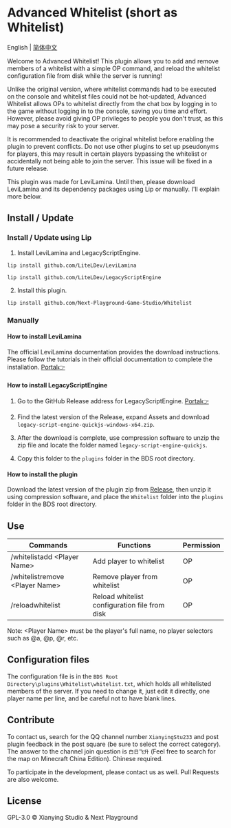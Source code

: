 # Advanced Whitelist (short as Whitelist)

English | [简体中文](https://github.com/Next-Playground-Game-Studio/Whitelist/blob/main/README.zh.md)

Welcome to Advanced Whitelist! This plugin allows you to add and remove members of a whitelist with a simple OP command, and reload the whitelist configuration file from disk while the server is running!

Unlike the original version, where whitelist commands had to be executed on the console and whitelist files could not be hot-updated, Advanced Whitelist allows OPs to whitelist directly from the chat box by logging in to the game without logging in to the console, saving you time and effort. However, please avoid giving OP privileges to people you don't trust, as this may pose a security risk to your server.

It is recommended to deactivate the original whitelist before enabling the plugin to prevent conflicts. Do not use other plugins to set up pseudonyms for players, this may result in certain players bypassing the whitelist or accidentally not being able to join the server. This issue will be fixed in a future release.

This plugin was made for LeviLamina. Until then, please download LeviLamina and its dependency packages using Lip or manually. I'll explain more below.

## Install / Update

### Install / Update using Lip

1. Install LeviLamina and LegacyScriptEngine.

```shell
lip install github.com/LiteLDev/LeviLamina
```

```shell
lip install github.com/LiteLDev/LegacyScriptEngine
```

2. Install this plugin.

```shell
lip install github.com/Next-Playground-Game-Studio/Whitelist
```

### Manually

#### How to install LeviLamina

The official LeviLamina documentation provides the download instructions. Please follow the tutorials in their official documentation to complete the installation. [Portal👉](https://levilamina.liteldev.com/install/)

#### How to install LegacyScriptEngine

1. Go to the GitHub Release address for LegacyScriptEngine. [Portal👉](https://github.com/LiteLDev/LegacyScriptEngine/releases)

2. Find the latest version of the Release, expand Assets and download `legacy-script-engine-quickjs-windows-x64.zip`.

3. After the download is complete, use compression software to unzip the zip file and locate the folder named `legacy-script-engine-quickjs`.

4. Copy this folder to the `plugins` folder in the BDS root directory.

#### How to install the plugin  

Download the latest version of the plugin zip from [Release](https://github.com/Next-Playground-Game-Studio/Whitelist/releases), then unzip it using compression software, and place the `Whitelist` folder into the `plugins` folder in the BDS root directory.

## Use

| Commands | Functions | Permission |
| --- | --- | --- |
| /whitelistadd \<Player Name> | Add player to whitelist | OP  |
| /whitelistremove \<Player Name> | Remove player from whitelist | OP  |
| /reloadwhitelist | Reload whitelist configuration file from disk | OP  |

Note: \<Player Name> must be the player's full name, no player selectors such as @a, @p, @r, etc.

## Configuration files

The configuration file is in the `BDS Root Directory\plugins\Whitelist\whitelist.txt`, which holds all whitelisted members of the server. If you need to change it, just edit it directly, one player name per line, and be careful not to have blank lines.

## Contribute

To contact us, search for the QQ channel number `XianyingStu233` and post plugin feedback in the post square (be sure to select the correct category). The answer to the channel join question is `白日飞升` (Feel free to search for the map on Minecraft China Edition). Chinese required.

To participate in the development, please contact us as well. Pull Requests are also welcome.

## License

GPL-3.0 © Xianying Studio & Next Playground
